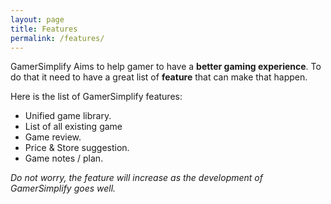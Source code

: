 ```yaml
---
layout: page
title: Features
permalink: /features/
---
```



GamerSimplify Aims to help gamer to have a **better gaming experience**. To do that it need to have a great list of **feature** that can make that happen.

Here is the list of GamerSimplify features:

* Unified game library.
* List of all existing game
* Game review.
* Price & Store suggestion.
* Game notes / plan.

*Do not worry, the feature will increase as the development of GamerSimplify goes well.*